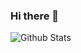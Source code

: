 ### Hi there 👋

![Github Stats](https://github-readme-stats.vercel.app/api?username=kotuyako-lab&show_icons=true&theme=dark&count_private=true)




